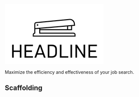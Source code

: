 ![Headline logo](images/logo.png)

Maximize the efficiency and effectiveness of your job search.

## Scaffolding

